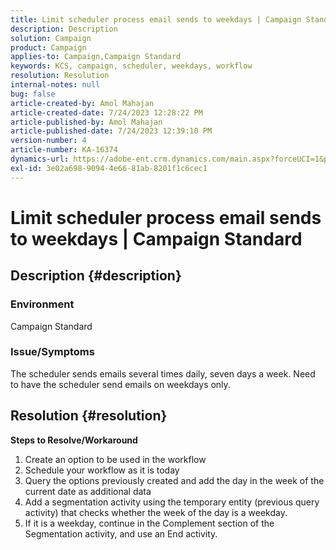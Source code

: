 ```yaml
---
title: Limit scheduler process email sends to weekdays | Campaign Standard
description: Description
solution: Campaign
product: Campaign
applies-to: Campaign,Campaign Standard
keywords: KCS, campaign, scheduler, weekdays, workflow
resolution: Resolution
internal-notes: null
bug: false
article-created-by: Amol Mahajan
article-created-date: 7/24/2023 12:28:22 PM
article-published-by: Amol Mahajan
article-published-date: 7/24/2023 12:39:10 PM
version-number: 4
article-number: KA-16374
dynamics-url: https://adobe-ent.crm.dynamics.com/main.aspx?forceUCI=1&pagetype=entityrecord&etn=knowledgearticle&id=e197848f-1d2a-ee11-bdf4-6045bd006d92
exl-id: 3e02a698-9094-4e66-81ab-8201f1c6cec1
---
```

# Limit scheduler process email sends to weekdays | Campaign Standard

## Description {#description}


### <b>Environment</b>

Campaign Standard



### <b>Issue/Symptoms</b>

The scheduler sends emails several times daily, seven days a week. Need to have the scheduler send emails on weekdays only.


## Resolution {#resolution}

<b>Steps to Resolve/Workaround</b>
1. Create an option to be used in the workflow
2. Schedule your workflow as it is today
3. Query the options previously created and add the day in the week of the current date as additional data
4. Add a segmentation activity using the temporary entity (previous query activity) that checks whether the week of the day is a weekday.
5. If it is a weekday, continue in the Complement section of the Segmentation activity, and use an End activity.
